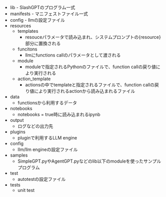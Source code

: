  
- lib - SlashGPTのプログラム一式
- manifests - マニフェストファイル一式
- config - llmの設定ファイル
- resources
  - templates
    - resouceパラメータで読み込まれ、システムプロンプトの{resource}部分に置換される
  - funcitons
    - llmにfunctions callのパラメータとして渡される
  - module
    - moduleで指定されるPythonのファイルで、function callの戻り値により実行される
  - action_template
    - actionsの中でtemplateと指定されるファイルで、function callの戻り値により実行されるactionから読み込まれるファイル
- data
  - functionsから利用するデータ
- notebooks
  - notebooks = true時に読み込まれるipynb
- output
  - ログなどの出力先
- plugins
  - pluginで利用するLLM engine
- config
  - llm/llm engineの設定ファイル
- samples
  - SimpleGPT.pyやAgentGPT.pyなどのlib以下のmoduleを使ったサンプルプログラム
- test
  - autotestの設定ファイル
- tests
  - unit test
